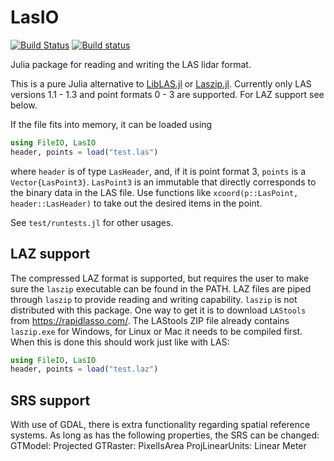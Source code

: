 # LasIO

[![Build Status](https://travis-ci.org/visr/LasIO.jl.svg?branch=master)](https://travis-ci.org/visr/LasIO.jl)
[![Build status](https://ci.appveyor.com/api/projects/status/github/visr/LasIO.jl?svg=true&branch=master)](https://ci.appveyor.com/project/visr/lasio-jl/branch/master)

Julia package for reading and writing the LAS lidar format.

This is a pure Julia alternative to [LibLAS.jl](https://github.com/visr/LibLAS.jl) or [Laszip.jl](https://github.com/joa-quim/Laszip.jl). Currently only LAS versions 1.1 - 1.3 and point formats 0 - 3 are supported. For LAZ support see below.

If the file fits into memory, it can be loaded using

```julia
using FileIO, LasIO
header, points = load("test.las")
```

where `header` is of type `LasHeader`, and, if it is point format 3, `points` is a `Vector{LasPoint3}`. `LasPoint3` is an immutable that directly corresponds to the binary data in the LAS file. Use functions like `xcoord(p::LasPoint, header::LasHeader)` to take out the desired items in the point.

See `test/runtests.jl` for other usages.

## LAZ support
The compressed LAZ format is supported, but requires the user to make sure the `laszip` executable can be found in the PATH. LAZ files are piped through `laszip` to provide reading and writing capability. `laszip` is not distributed with this package. One way to get it is to download `LAStools` from https://rapidlasso.com/. The LAStools ZIP file already contains `laszip.exe` for Windows, for Linux or Mac it needs to be compiled first. When this is done this should work just like with LAS:

```julia
using FileIO, LasIO
header, points = load("test.laz")
```

## SRS support
With use of GDAL, there is extra functionality regarding spatial reference systems. As long as has the following properties, the SRS can be changed:
GTModel: Projected
GTRaster: PixelIsArea
ProjLinearUnits: Linear Meter
